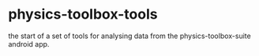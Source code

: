 # physics-toolbox-tools
the start of a set of tools for analysing data from the physics-toolbox-suite android app. 
